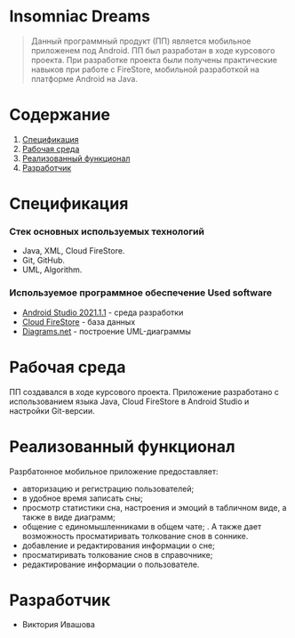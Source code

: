 # **Insomniac Dreams**

>Данный программный продукт (ПП) является мобильное приложенем под Android.
>ПП был разработан в ходе курсового проекта. При разработке проекта были получены практические навыков при работе с FireStore, мобильной разработкой на платформе Android на Java.
>
# **Содержание**
1. [Спецификация](#specifications)
2. [Рабочая среда](#startupenvironment)
3. [Реализованный функционал](#implementedfunctionality)
4. [Разработчик](#developers)

<a name="specifications"></a> 
# **Спецификация**
### Стек основных используемых технологий
- Java, XML, Cloud FireStore.
- Git, GitHub.
- UML, Algorithm.
### Используемое программное обеспечение Used software
- [Android Studio 2021.1.1](https://developer.android.com/studio/archive) - среда разработки
- [Cloud FireStore](https://firebase.google.com/docs/firestore?hl=ru) - база данных
- [Diagrams.net](https://www.diagrams.net) - построение UML-диаграммы

<a name="startupenvironment"></a>
# **Рабочая среда**
ПП создавался в ходе курсового проекта. Приложение разработано с использованием языка Java, Cloud FireStore в Android Studio и настройки Git-версии.

<a name="implementedfunctionality"></a> 
# **Реализованный функционал**
Разрбатонное мобильное приложение предоставляет:
- авторизацию и регистрацию пользователей;
- в удобное время записать сны;
- просмотр статистики сна, настроения и эмоций в табличном виде, а также в виде диаграмм;
- общение с единомышленниками в общем чате;
. А также дает возможность просматиривать толкование снов в соннике.
- добавление и редактирования информации о сне;
- просматиривать толкование снов в справочнике;
- редактирование информации о пользователе.

<a name="developers"></a>
# **Разработчик** 
- Виктория Ивашова
